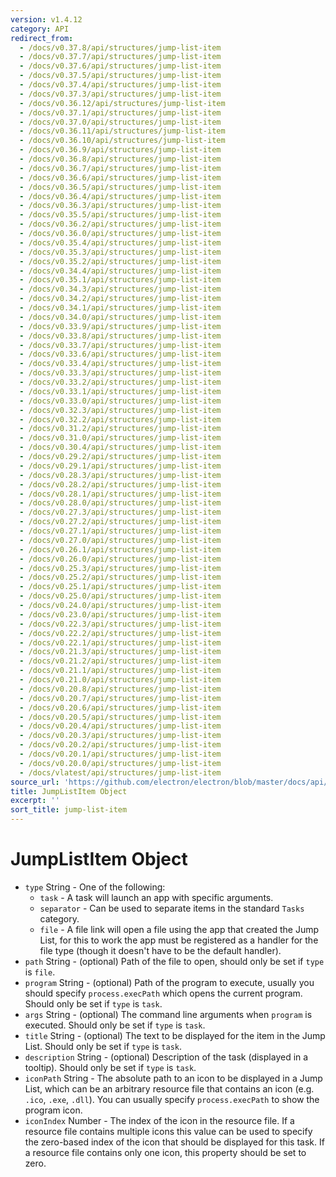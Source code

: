 ```yaml
---
version: v1.4.12
category: API
redirect_from:
  - /docs/v0.37.8/api/structures/jump-list-item
  - /docs/v0.37.7/api/structures/jump-list-item
  - /docs/v0.37.6/api/structures/jump-list-item
  - /docs/v0.37.5/api/structures/jump-list-item
  - /docs/v0.37.4/api/structures/jump-list-item
  - /docs/v0.37.3/api/structures/jump-list-item
  - /docs/v0.36.12/api/structures/jump-list-item
  - /docs/v0.37.1/api/structures/jump-list-item
  - /docs/v0.37.0/api/structures/jump-list-item
  - /docs/v0.36.11/api/structures/jump-list-item
  - /docs/v0.36.10/api/structures/jump-list-item
  - /docs/v0.36.9/api/structures/jump-list-item
  - /docs/v0.36.8/api/structures/jump-list-item
  - /docs/v0.36.7/api/structures/jump-list-item
  - /docs/v0.36.6/api/structures/jump-list-item
  - /docs/v0.36.5/api/structures/jump-list-item
  - /docs/v0.36.4/api/structures/jump-list-item
  - /docs/v0.36.3/api/structures/jump-list-item
  - /docs/v0.35.5/api/structures/jump-list-item
  - /docs/v0.36.2/api/structures/jump-list-item
  - /docs/v0.36.0/api/structures/jump-list-item
  - /docs/v0.35.4/api/structures/jump-list-item
  - /docs/v0.35.3/api/structures/jump-list-item
  - /docs/v0.35.2/api/structures/jump-list-item
  - /docs/v0.34.4/api/structures/jump-list-item
  - /docs/v0.35.1/api/structures/jump-list-item
  - /docs/v0.34.3/api/structures/jump-list-item
  - /docs/v0.34.2/api/structures/jump-list-item
  - /docs/v0.34.1/api/structures/jump-list-item
  - /docs/v0.34.0/api/structures/jump-list-item
  - /docs/v0.33.9/api/structures/jump-list-item
  - /docs/v0.33.8/api/structures/jump-list-item
  - /docs/v0.33.7/api/structures/jump-list-item
  - /docs/v0.33.6/api/structures/jump-list-item
  - /docs/v0.33.4/api/structures/jump-list-item
  - /docs/v0.33.3/api/structures/jump-list-item
  - /docs/v0.33.2/api/structures/jump-list-item
  - /docs/v0.33.1/api/structures/jump-list-item
  - /docs/v0.33.0/api/structures/jump-list-item
  - /docs/v0.32.3/api/structures/jump-list-item
  - /docs/v0.32.2/api/structures/jump-list-item
  - /docs/v0.31.2/api/structures/jump-list-item
  - /docs/v0.31.0/api/structures/jump-list-item
  - /docs/v0.30.4/api/structures/jump-list-item
  - /docs/v0.29.2/api/structures/jump-list-item
  - /docs/v0.29.1/api/structures/jump-list-item
  - /docs/v0.28.3/api/structures/jump-list-item
  - /docs/v0.28.2/api/structures/jump-list-item
  - /docs/v0.28.1/api/structures/jump-list-item
  - /docs/v0.28.0/api/structures/jump-list-item
  - /docs/v0.27.3/api/structures/jump-list-item
  - /docs/v0.27.2/api/structures/jump-list-item
  - /docs/v0.27.1/api/structures/jump-list-item
  - /docs/v0.27.0/api/structures/jump-list-item
  - /docs/v0.26.1/api/structures/jump-list-item
  - /docs/v0.26.0/api/structures/jump-list-item
  - /docs/v0.25.3/api/structures/jump-list-item
  - /docs/v0.25.2/api/structures/jump-list-item
  - /docs/v0.25.1/api/structures/jump-list-item
  - /docs/v0.25.0/api/structures/jump-list-item
  - /docs/v0.24.0/api/structures/jump-list-item
  - /docs/v0.23.0/api/structures/jump-list-item
  - /docs/v0.22.3/api/structures/jump-list-item
  - /docs/v0.22.2/api/structures/jump-list-item
  - /docs/v0.22.1/api/structures/jump-list-item
  - /docs/v0.21.3/api/structures/jump-list-item
  - /docs/v0.21.2/api/structures/jump-list-item
  - /docs/v0.21.1/api/structures/jump-list-item
  - /docs/v0.21.0/api/structures/jump-list-item
  - /docs/v0.20.8/api/structures/jump-list-item
  - /docs/v0.20.7/api/structures/jump-list-item
  - /docs/v0.20.6/api/structures/jump-list-item
  - /docs/v0.20.5/api/structures/jump-list-item
  - /docs/v0.20.4/api/structures/jump-list-item
  - /docs/v0.20.3/api/structures/jump-list-item
  - /docs/v0.20.2/api/structures/jump-list-item
  - /docs/v0.20.1/api/structures/jump-list-item
  - /docs/v0.20.0/api/structures/jump-list-item
  - /docs/vlatest/api/structures/jump-list-item
source_url: 'https://github.com/electron/electron/blob/master/docs/api/structures/jump-list-item.md'
title: JumpListItem Object
excerpt: ''
sort_title: jump-list-item
---
```

# JumpListItem Object

*   `type` String - One of the following:
    *   `task` - A task will launch an app with specific arguments.
    *   `separator` - Can be used to separate items in the standard `Tasks` category.
    *   `file` - A file link will open a file using the app that created the Jump List, for this to work the app must be registered as a handler for the file type (though it doesn't have to be the default handler).
*   `path` String - (optional) Path of the file to open, should only be set if `type` is `file`.
*   `program` String - (optional) Path of the program to execute, usually you should specify `process.execPath` which opens the current program. Should only be set if `type` is `task`.
*   `args` String - (optional) The command line arguments when `program` is executed. Should only be set if `type` is `task`.
*   `title` String - (optional) The text to be displayed for the item in the Jump List. Should only be set if `type` is `task`.
*   `description` String - (optional) Description of the task (displayed in a tooltip). Should only be set if `type` is `task`.
*   `iconPath` String - The absolute path to an icon to be displayed in a Jump List, which can be an arbitrary resource file that contains an icon (e.g. `.ico`, `.exe`, `.dll`). You can usually specify `process.execPath` to show the program icon.
*   `iconIndex` Number - The index of the icon in the resource file. If a resource file contains multiple icons this value can be used to specify the zero-based index of the icon that should be displayed for this task. If a resource file contains only one icon, this property should be set to zero.
